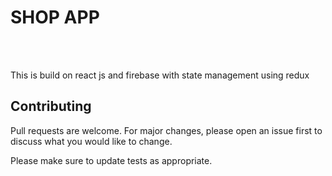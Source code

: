 <h1>SHOP APP</h1>
<div>
  <img src="" />
</div>
</br></br>
<p>This is build on react js and firebase with state management using redux</p>

## Contributing

Pull requests are welcome. For major changes, please open an issue first to discuss what you would like to change.

Please make sure to update tests as appropriate.
